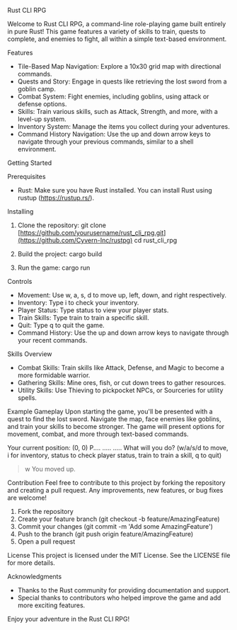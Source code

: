 Rust CLI RPG

Welcome to Rust CLI RPG, a command-line role-playing game built entirely in pure Rust! This game features a variety of skills to train, quests to complete, and enemies to fight, all within a simple text-based environment.

Features
- Tile-Based Map Navigation: Explore a 10x30 grid map with directional commands.
- Quests and Story: Engage in quests like retrieving the lost sword from a goblin camp.
- Combat System: Fight enemies, including goblins, using attack or defense options.
- Skills: Train various skills, such as Attack, Strength, and more, with a level-up system.
- Inventory System: Manage the items you collect during your adventures.
- Command History Navigation: Use the up and down arrow keys to navigate through your previous commands, similar to a shell environment.

Getting Started

Prerequisites
- Rust: Make sure you have Rust installed. You can install Rust using rustup (https://rustup.rs/).

Installing
1. Clone the repository:
   git clone [https://github.com/yourusername/rust_cli_rpg.git](https://github.com/Cyvern-Inc/rustpg)
   cd rust_cli_rpg

2. Build the project:
   cargo build

3. Run the game:
   cargo run

Controls
- Movement: Use w, a, s, d to move up, left, down, and right respectively.
- Inventory: Type i to check your inventory.
- Player Status: Type status to view your player stats.
- Train Skills: Type train <skill> to train a specific skill.
- Quit: Type q to quit the game.
- Command History: Use the up and down arrow keys to navigate through your recent commands.

Skills Overview
- Combat Skills: Train skills like Attack, Defense, and Magic to become a more formidable warrior.
- Gathering Skills: Mine ores, fish, or cut down trees to gather resources.
- Utility Skills: Use Thieving to pickpocket NPCs, or Sourceries for utility spells.

Example Gameplay
Upon starting the game, you'll be presented with a quest to find the lost sword. Navigate the map, face enemies like goblins, and train your skills to become stronger. The game will present options for movement, combat, and more through text-based commands.

Your current position: (0, 0)
P....
.....
.....
What will you do? (w/a/s/d to move, i for inventory, status to check player status, train <skill> to train a skill, q to quit)
> w
You moved up.

Contribution
Feel free to contribute to this project by forking the repository and creating a pull request. Any improvements, new features, or bug fixes are welcome!

1. Fork the repository
2. Create your feature branch (git checkout -b feature/AmazingFeature)
3. Commit your changes (git commit -m 'Add some AmazingFeature')
4. Push to the branch (git push origin feature/AmazingFeature)
5. Open a pull request

License
This project is licensed under the MIT License. See the LICENSE file for more details.

Acknowledgments
- Thanks to the Rust community for providing documentation and support.
- Special thanks to contributors who helped improve the game and add more exciting features.

Enjoy your adventure in the Rust CLI RPG!
